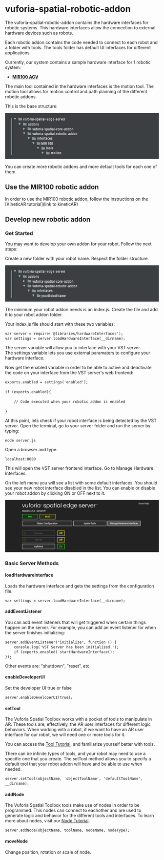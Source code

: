 # vuforia-spatial-robotic-addon

The vuforia-spatial-robotic-addon contains the hardware interfaces for robotic systems. 
This hardware interfaces allow the connection to external hardware devices such as robots.

Each robotic addon contains the code needed to connect to each robot and a folder with tools.
The tools folder has default UI interfaces for different applications. 

Currently, our system contains a sample hardware interface for 1 robotic system:
* **[MIR100 AGV](https://www.mobile-industrial-robots.com/en/solutions/robots/mir100/)**

The main tool contained in the hardware interfaces is the motion tool. The motion tool allows for motion control and path planning of the different robotic addons.

This is the base structure:

![Image of VST tool](img/folders.jpg)

You can create more robotic addons and more default tools for each one of them.

## Use the MIR100 robotic addon

In order to use the MIR100 robotic addon, follow the instructions on the [KineticAR tutorial](link to kineticAR)

## Develop new robotic addon

### Get Started

You may want to develop your own addon for your robot.
Follow the next steps:

Create a new folder with your robot name. Respect the folder structure.

![Image of VST tool](img/folders_yourrobot.jpg)

The minimum your robot addon needs is an index.js. Create the file and add it to your robot addon folder.

Your index.js file should start with these two variables:

```
var server = require('@libraries/hardwareInterfaces');
var settings = server.loadHardwareInterface(__dirname);
```

The server variable will allow you to interface with your VST server.<br/>
The settings variable lets you use external paramaters to configure your hardware interface.

Now get the enabled variable in order to be able to active and deactivate the code on your interface from the VST server's web frontend:

```
exports.enabled = settings('enabled');

if (exports.enabled){

    // Code executed when your robotic addon is enabled

}

```

At this point, lets check if your robot interface is being detected by the VST server. Open the terminal, go to your server folder and run the server by typing:

```
node server.js
```

Open a browser and type:

```
localhost:8080
```

This will open the VST server frontend interface.
Go to Manage Hardware Interfaces.

On the left menu you will see a list with some default interfaces. You should see your new robot interface disabled in the list. You can enable or disable your robot addon by clicking ON or OFF next to it.

![Image of VST tool](img/myRobot.jpg)

### Basic Server Methods

#### loadHardwareInterface
Loads the hardware interface and gets the settings from the configuration file.

```
var settings = server.loadHardwareInterface(__dirname);
```

#### addEventListener
You can add event listeners that will get triggered when certain things happen on the server.
For example, you can add an event listener for when the server finishes initializing:

```
server.addEventListener("initialize", function () {
    console.log('VST Server has been initialized.');
    if (exports.enabled) startHardwareInterface();
});
```

Other events are: "shutdown", "reset", etc.

#### enableDeveloperUI
Set the developer UI true or false

```
server.enableDeveloperUI(true);
```

#### setTool

The Vuforia Spatial Toolbox works with a pocket of tools to manipulate in AR. These tools are, effectively, the AR user interfaces for different logic behaviors.
When working with a robot, if we want to have an AR user interface for our robot, we will need one or more tools for it.

You can access the [Tool Tutorial](https://github.com/ptcrealitylab/vuforia-spatial-toolbox-documentation/blob/master/make%20tools/toolTutorial.md), and familiarize yourself better with tools.

There can be infinite types of tools, and your robot may need to use a specific one that you create.
The setTool method allows you to specify a default tool that your robot addon will have and be able to use when needed.

```
server.setTool(objectName, 'objectToolName', 'defaultToolName', __dirname);
```

#### addNode

The Vuforia Spatial Toolbox tools make use of nodes in order to be programmed. This nodes can connect to eachother and are used to generate logic and behavior for the different tools and interfaces.
To learn more about nodes, visit our [Node Tutorial](https://github.com/ptcrealitylab/vuforia-spatial-toolbox-documentation/blob/master/make%20tools/toolboxNodes.md).

```
server.addNode(objectName, toolName, nodeName, nodeType); 
```

#### moveNode

Change position, rotation or scale of node.
